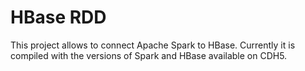 HBase RDD
=========

This project allows to connect Apache Spark to HBase. Currently it is compiled with the versions of Spark and HBase available on CDH5.